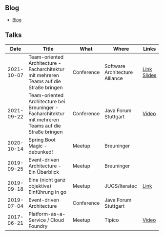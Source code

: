 ## Blog
* [Blog](http://blog.sebsprenger.de)

## Talks
| Date       | Title                                                                                                 | What       | Where                          | Links                                                                                                                                                                                                                                                           |
| ---------- | ----------------------------------------------------------------------------------------------------- | ---------- | ------------------------------ | --------------------------------------------------------------------------------------------------------------------------------------------------------------------------------------------------------------------------------------------------------------- |
| 2021-10-07 | Team-oriented Architecture - Facharchitektur mit mehreren Teams auf die Straße bringen                | Conference | Software Architecture Alliance | [Link](https://www.software-architecture-alliance.de/software-architecture-alliance-2021/programm/programm#item-3114) <br/> [Slides](https://speakerdeck.com/sebsprenger/team-oriented-architecture-facharchitektur-mit-mehreren-teams-auf-die-strasse-bringen) |
| 2021-09-22 | Team-oriented Architecture bei Breuninger - Facharchitektur mit mehreren Teams auf die Straße bringen | Conference | Java Forum Stuttgart           | [Video](https://www.java-forum-stuttgart.de/vortraege/team-oriented-architecture-bei-breuninger/) |
| 2020-10-14 | Spring Boot Magic - debunked!                                                                         | Meetup     | Breuninger                     |   |
| 2019-09-25 | Event-driven Architecture - Ein Überblick                                                             | Meetup     | Breuninger                     |   |
| 2019-09-18 | Eine (nicht ganz objektive) Einführung in go                                                          | Meetup     | JUGS/Iteratec                  | [Link](https://www.jugs.org/va2019/09-18.html) |
| 2019-07-04 | Event-driven Architecture                                                                             | Conference | Java Forum Stuttgart           |   |
| 2017-06-21 | Platform-as-a-Service / Cloud Foundry                                                                 | Meetup     | Tipico                         | [Video](https://www.youtube.com/watch?v=CgQ0DsKHSyg) |